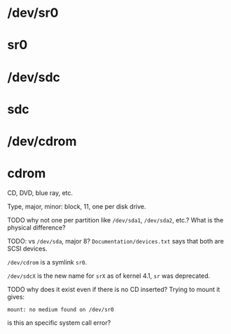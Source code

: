 # /dev/sr0

# sr0

# /dev/sdc

# sdc

# /dev/cdrom

# cdrom

CD, DVD, blue ray, etc.

Type, major, minor: block, 11, one per disk drive.

TODO why not one per partition like `/dev/sda1`, `/dev/sda2`, etc.? What is the physical difference?

TODO: vs `/dev/sda`, major 8? `Documentation/devices.txt` says that both are SCSI devices.

`/dev/cdrom` is a symlink `sr0`.

`/dev/sdcX` is the new name for `srX` as of kernel 4.1, `sr` was deprecated.

TODO why does it exist even if there is no CD inserted? Trying to mount it gives:

    mount: no medium found on /dev/sr0

is this an specific system call error?
